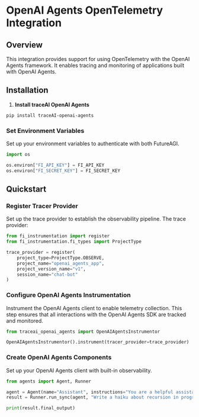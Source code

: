 # OpenAI Agents OpenTelemetry Integration

## Overview
This integration provides support for using OpenTelemetry with the OpenAI Agents framework. It enables tracing and monitoring of applications built with OpenAI Agents.

## Installation

1. **Install traceAI OpenAI Agents**

```bash
pip install traceAI-openai-agents
```


### Set Environment Variables
Set up your environment variables to authenticate with both FutureAGI.

```python
import os

os.environ["FI_API_KEY"] = FI_API_KEY
os.environ["FI_SECRET_KEY"] = FI_SECRET_KEY
```

## Quickstart

### Register Tracer Provider
Set up the trace provider to establish the observability pipeline. The trace provider:

```python
from fi_instrumentation import register
from fi_instrumentation.fi_types import ProjectType

trace_provider = register(
    project_type=ProjectType.OBSERVE,
    project_name="openai_agents_app",
    project_version_name="v1",
    session_name="chat-bot"
)
```

### Configure OpenAI Agents Instrumentation
Instrument the OpenAI Agents client to enable telemetry collection. This step ensures that all interactions with the OpenAI Agents SDK are tracked and monitored.

```python
from traceai_openai_agents import OpenAIAgentsInstrumentor

OpenAIAgentsInstrumentor().instrument(tracer_provider=trace_provider)
```

### Create OpenAI Agents Components
Set up your OpenAI Agents client with built-in observability.

```python
from agents import Agent, Runner

agent = Agent(name="Assistant", instructions="You are a helpful assistant")
result = Runner.run_sync(agent, "Write a haiku about recursion in programming.")

print(result.final_output)

```

